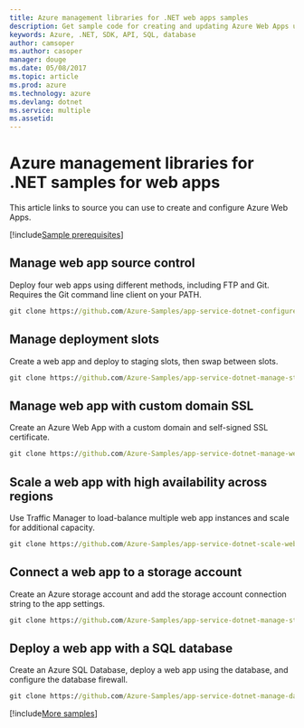 ```yaml
---
title: Azure management libraries for .NET web apps samples
description: Get sample code for creating and updating Azure Web Apps using the Azure management libraries for .NET.
keywords: Azure, .NET, SDK, API, SQL, database
author: camsoper
ms.author: casoper
manager: douge
ms.date: 05/08/2017
ms.topic: article
ms.prod: azure
ms.technology: azure
ms.devlang: dotnet
ms.service: multiple
ms.assetid: 
---
```


# Azure management libraries for .NET samples for web apps

This article links to source you can use to create and configure Azure Web Apps.

[!include[Sample prerequisites](includes/sample-prereqs.md)]

## Manage web app source control

Deploy four web apps using different methods, including FTP and Git.  Requires the Git command line client on your PATH.

```cmd
git clone https://github.com/Azure-Samples/app-service-dotnet-configure-deployment-sources-for-web-apps.git
```

## Manage deployment slots

Create a web app and deploy to staging slots, then swap between slots.

```cmd
git clone https://github.com/Azure-Samples/app-service-dotnet-manage-staging-and-production-slots-for-web-apps.git
```

## Manage web app with custom domain SSL

Create an Azure Web App with a custom domain and self-signed SSL certificate.

```cmd
git clone https://github.com/Azure-Samples/app-service-dotnet-manage-web-apps-with-custom-domains.git
```

## Scale a web app with high availability across regions

Use Traffic Manager to load-balance multiple web app instances and scale for additional capacity.

```cmd
git clone https://github.com/Azure-Samples/app-service-dotnet-scale-web-apps.git
```

## Connect a web app to a storage account

Create an Azure storage account and add the storage account connection string to the app settings.

```cmd
git clone https://github.com/Azure-Samples/app-service-dotnet-manage-storage-connections-for-web-apps.git
```

## Deploy a web app with a SQL database

Create an Azure SQL Database, deploy a web app using the database, and configure the database firewall.

```cmd
git clone https://github.com/Azure-Samples/app-service-dotnet-manage-data-connections-for-web-apps.git
```

[!include[More samples](includes/more-samples.md)]